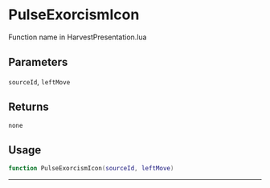 # PulseExorcismIcon
Function name in HarvestPresentation.lua
## Parameters
`sourceId`, `leftMove`
## Returns
`none`
## Usage
```lua
function PulseExorcismIcon(sourceId, leftMove)
```
---
